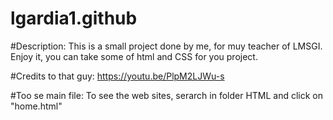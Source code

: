 # lgardia1.github

#Description:
This is a small project done by me, for muy teacher of LMSGI. Enjoy it, you can take some of html and CSS for you project.

#Credits to that guy:
https://youtu.be/PlpM2LJWu-s
 
#Too se main file:
To see the web sites, serarch in folder HTML and click on "home.html"

